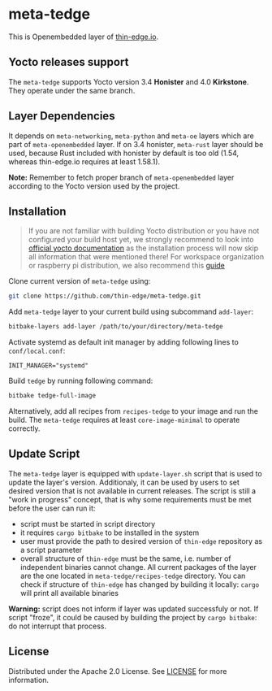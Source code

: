 # meta-tedge

This is Openembedded layer of [thin-edge.io](https://github.com/thin-edge/thin-edge.io).

## Yocto releases support

The `meta-tedge` supports Yocto version 3.4 **Honister** and 4.0 **Kirkstone**. They operate under the same branch.

## Layer Dependencies

It depends on `meta-networking`, `meta-python` and `meta-oe` layers which are part of `meta-openembedded` layer. If on
3.4 honister, `meta-rust` layer should be used, because Rust included with honister by default is too old (1.54, whereas
thin-edge.io requires at least 1.58.1).

**Note:** Remember to fetch proper branch of `meta-openembedded` layer according to the Yocto version used by the
project.

## Installation

> If you are not familiar with building Yocto distribution or you have not configured your build host yet, we strongly
> recommend to look into [official yocto documentation](https://docs.yoctoproject.org/brief-yoctoprojectqs/index.html)
> as the installation process will now skip all information that were mentioned there! For workspace organization or
> raspberry pi distribution, we also recommend this [guide](https://github.com/jynik/ready-set-yocto)

Clone current version of `meta-tedge` using:

```bash
git clone https://github.com/thin-edge/meta-tedge.git
```

Add `meta-tedge` layer to your current build using subcommand `add-layer`:

```bash
bitbake-layers add-layer /path/to/your/directory/meta-tedge
```

Activate systemd as default init manager by adding following lines to `conf/local.conf`:

```
INIT_MANAGER="systemd"
```

Build `tedge` by running following command:

```bash
bitbake tedge-full-image
```

Alternatively, add all recipes from `recipes-tedge` to your image and run the build. The `meta-tedge` requires at least
`core-image-minimal` to operate correctly.

## Update Script

The `meta-tedge` layer is equipped with `update-layer.sh` script that is used to update the layer's version.
Additionaly, it can be used by users to set desired version that is not available in current releases. The script is
still a "work in progress" concept, that is why some requirements must be met before the user can run it:

- script must be started in script directory
- it requires `cargo bitbake` to be installed in the system
- user must provide the path to desired version of `thin-edge` repository as a script parameter
- overall structure of `thin-edge` must be the same, i.e. number of independent binaries cannot change. All current
  packages of the layer are the one located in `meta-tedge/recipes-tedge` directory. You can check if structure of
  `thin-edge` has changed by building it locally: `cargo` will print all available binaries

**Warning:** script does not inform if layer was updated successfuly or not. If script "froze", it could be caused by
building the project by `cargo bitbake`: do not interrupt that process.

## License

Distributed under the Apache 2.0 License. See [LICENSE](LICENSE.txt) for more information.
